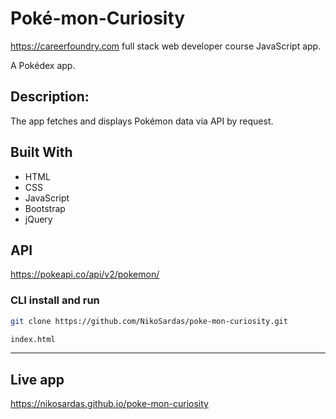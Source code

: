# Poké-mon-Curiosity
https://careerfoundry.com full stack web developer course JavaScript app.

A Pokédex app.

## Description:
The app fetches and displays Pokémon data via API by request.

## Built With
- HTML
- CSS
- JavaScript
- Bootstrap
- jQuery

## API
https://pokeapi.co/api/v2/pokemon/<br>

### CLI install and run
```bash
git clone https://github.com/NikoSardas/poke-mon-curiosity.git
```

```bash
index.html
```

---
## Live app
https://nikosardas.github.io/poke-mon-curiosity


